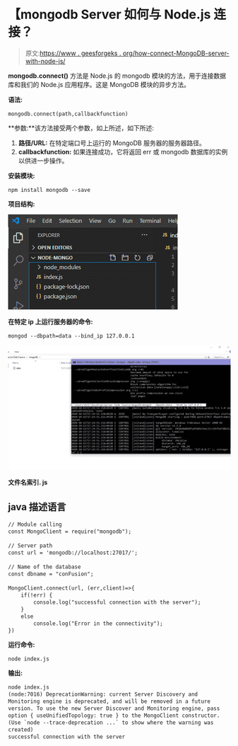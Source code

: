 # 【mongodb Server 如何与 Node.js 连接？

> 原文:[https://www . geesforgeks . org/how-connect-MongoDB-server-with-node-js/](https://www.geeksforgeeks.org/how-to-connect-mongodb-server-with-node-js/)

**mongodb.connect()** 方法是 Node.js 的 mongodb 模块的方法，用于连接数据库和我们的 Node.js 应用程序。这是 MongoDB 模块的异步方法。

**语法:**

```
mongodb.connect(path,callbackfunction)

```

**参数:**该方法接受两个参数，如上所述，如下所述:

1.  **路径/URL:** 在特定端口号上运行的 MongoDB 服务器的服务器路径。
2.  **callbackfunction:** 如果连接成功，它将返回 err 或 mongodb 数据库的实例以供进一步操作。

**安装模块:**

```
npm install mongodb --save

```

**项目结构:**

![](img/3c03001843188cec721ccbf47f52e347.png)

**在特定 ip 上运行服务器的命令:**

```
mongod --dbpath=data --bind_ip 127.0.0.1

```

![](img/b17079668307c9a66022081b23d3c23d.png)

**文件名索引. js**

## java 描述语言

```
// Module calling
const MongoClient = require("mongodb");

// Server path
const url = 'mongodb://localhost:27017/';

// Name of the database
const dbname = "conFusion";

MongoClient.connect(url, (err,client)=>{
    if(!err) {
        console.log("successful connection with the server");  
    }
    else
        console.log("Error in the connectivity");
})
```

**运行命令:**

```
node index.js

```

**输出:**

```
node index.js
(node:7016) DeprecationWarning: current Server Discovery and Monitoring engine is deprecated, and will be removed in a future version. To use the new Server Discover and Monitoring engine, pass option { useUnifiedTopology: true } to the MongoClient constructor.
(Use `node --trace-deprecation ...` to show where the warning was created)
successful connection with the server

```